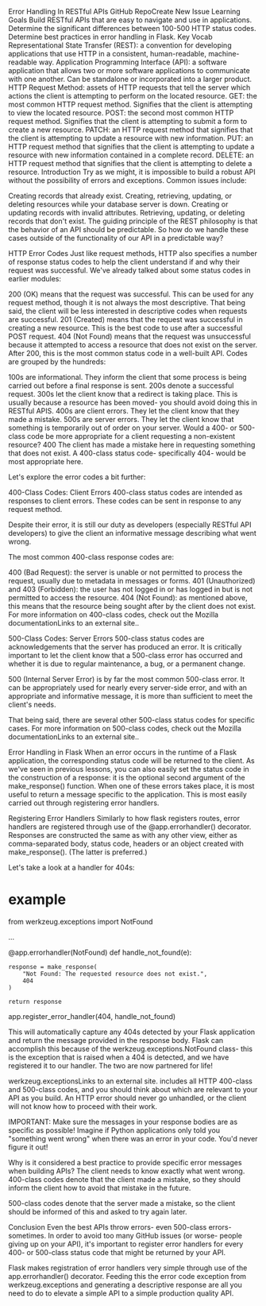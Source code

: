 Error Handling In RESTful APIs
GitHub RepoCreate New Issue
Learning Goals
Build RESTful APIs that are easy to navigate and use in applications.
Determine the significant differences between 100-500 HTTP status codes.
Determine best practices in error handling in Flask.
Key Vocab
Representational State Transfer (REST): a convention for developing applications that use HTTP in a consistent, human-readable, machine-readable way.
Application Programming Interface (API): a software application that allows two or more software applications to communicate with one another. Can be standalone or incorporated into a larger product.
HTTP Request Method: assets of HTTP requests that tell the server which actions the client is attempting to perform on the located resource.
GET: the most common HTTP request method. Signifies that the client is attempting to view the located resource.
POST: the second most common HTTP request method. Signifies that the client is attempting to submit a form to create a new resource.
PATCH: an HTTP request method that signifies that the client is attempting to update a resource with new information.
PUT: an HTTP request method that signifies that the client is attempting to update a resource with new information contained in a complete record.
DELETE: an HTTP request method that signifies that the client is attempting to delete a resource.
Introduction
Try as we might, it is impossible to build a robust API without the possibility of errors and exceptions. Common issues include:

Creating records that already exist.
Creating, retrieving, updating, or deleting resources while your database server is down.
Creating or updating records with invalid attributes.
Retrieving, updating, or deleting records that don't exist.
The guiding principle of the REST philosophy is that the behavior of an API should be predictable. So how do we handle these cases outside of the functionality of our API in a predictable way?

HTTP Error Codes
Just like request methods, HTTP also specifies a number of response status codes to help the client understand if and why their request was successful. We've already talked about some status codes in earlier modules:

200 (OK) means that the request was successful. This can be used for any request method, though it is not always the most descriptive. That being said, the client will be less interested in descriptive codes when requests are successful.
201 (Created) means that the request was successful in creating a new resource. This is the best code to use after a successful POST request.
404 (Not Found) means that the request was unsuccessful because it attempted to access a resource that does not exist on the server. After 200, this is the most common status code in a well-built API.
Codes are grouped by the hundreds:

100s are informational. They inform the client that some process is being carried out before a final response is sent.
200s denote a successful request.
300s let the client know that a redirect is taking place. This is usually because a resource has been moved- you should avoid doing this in RESTful APIS.
400s are client errors. They let the client know that they made a mistake.
500s are server errors. They let the client know that something is temporarily out of order on your server.
Would a 400- or 500-class code be more appropriate for a client requesting a non-existent resource?
400
The client has made a mistake here in requesting something that does not exist. A 400-class status code- specifically 404- would be most appropriate here.



Let's explore the error codes a bit further:

400-Class Codes: Client Errors
400-class status codes are intended as responses to client errors. These codes can be sent in response to any request method.

Despite their error, it is still our duty as developers (especially RESTful API developers) to give the client an informative message describing what went wrong.

The most common 400-class response codes are:

400 (Bad Request): the server is unable or not permitted to process the request, usually due to metadata in messages or forms.
401 (Unauthorized) and 403 (Forbidden): the user has not logged in or has logged in but is not permitted to access the resource.
404 (Not Found): as mentioned above, this means that the resource being sought after by the client does not exist.
For more information on 400-class codes, check out the Mozilla documentationLinks to an external site..

500-Class Codes: Server Errors
500-class status codes are acknowledgements that the server has produced an error. It is critically important to let the client know that a 500-class error has occurred and whether it is due to regular maintenance, a bug, or a permanent change.

500 (Internal Server Error) is by far the most common 500-class error. It can be appropriately used for nearly every server-side error, and with an appropriate and informative message, it is more than sufficient to meet the client's needs.

That being said, there are several other 500-class status codes for specific cases. For more information on 500-class codes, check out the Mozilla documentationLinks to an external site..

Error Handling in Flask
When an error occurs in the runtime of a Flask application, the corresponding status code will be returned to the client. As we've seen in previous lessons, you can also easily set the status code in the construction of a response: it is the optional second argument of the make_response() function. When one of these errors takes place, it is most useful to return a message specific to the application. This is most easily carried out through registering error handlers.

Registering Error Handlers
Similarly to how flask registers routes, error handlers are registered through use of the @app.errorhandler() decorator. Responses are constructed the same as with any other view, either as comma-separated body, status code, headers or an object created with make_response(). (The latter is preferred.)

Let's take a look at a handler for 404s:

# example
from werkzeug.exceptions import NotFound

...

@app.errorhandler(NotFound)
def handle_not_found(e):

    response = make_response(
        "Not Found: The requested resource does not exist.",
        404
    )

    return response

app.register_error_handler(404, handle_not_found)

This will automatically capture any 404s detected by your Flask application and return the message provided in the response body. Flask can accomplish this because of the werkzeug.exceptions.NotFound class- this is the exception that is raised when a 404 is detected, and we have registered it to our handler. The two are now partnered for life!

werkzeug.exceptionsLinks to an external site. includes all HTTP 400-class and 500-class codes, and you should think about which are relevant to your API as you build. An HTTP error should never go unhandled, or the client will not know how to proceed with their work.

IMPORTANT: Make sure the messages in your response bodies are as specific as possible! Imagine if Python applications only told you "something went wrong" when there was an error in your code. You'd never figure it out!

Why is it considered a best practice to provide specific error messages when building APIs?
The client needs to know exactly what went wrong.
400-class codes denote that the client made a mistake, so they should inform the client how to avoid that mistake in the future.

500-class codes denote that the server made a mistake, so the client should be informed of this and asked to try again later.



Conclusion
Even the best APIs throw errors- even 500-class errors- sometimes. In order to avoid too many GitHub issues (or worse- people giving up on your API), it's important to register error handlers for every 400- or 500-class status code that might be returned by your API.

Flask makes registration of error handlers very simple through use of the app.errorhandler() decorator. Feeding this the error code exception from werkzeug.exceptions and generating a descriptive response are all you need to do to elevate a simple API to a simple production quality API.

